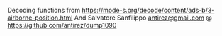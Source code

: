 Decoding functions from https://mode-s.org/decode/content/ads-b/3-airborne-position.html
And Salvatore Sanfilippo antirez@gmail.com @ https://github.com/antirez/dump1090 